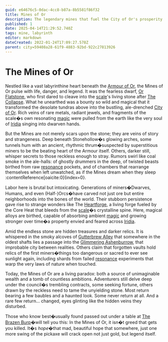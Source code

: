 ```yaml
---
guid: e64676c5-0dac-4cc8-b87a-8b5581f86f32
title: Mines of Or
description: The legendary mines that fuel the City of Or's prosperity.
published: 1
date: 2025-04-14T21:29:52.740Z
tags: mine, labyrinth
editor: markdown
dateCreated: 2022-01-24T17:09:27.578Z
parent: city=59408a28-61f9-4883-92bd-922c27813926
---
```


# The Mines of Or

Nestled like a vast labyrinthine heart beneath the [Armour of Or](/geography/scale/armour-of-or.md), the Mines of Or pulse with life, danger, and legend. It was the fearless dwarf, [Or Flatstone](/geography/settlement/city/city-of-or/local/or-flatstone.md), who first dared to cleave into the [scale](/geography/landmark/scale.md)'s living stone after [The Collapse](/structure/chronological/event/the-collapse.md). What he unearthed was a bounty so wild and magical that it transformed the desolate tundras above into the bustling, ale-drenched [City of Or](/geography/settlement/city/city-of-or.md). Rich veins of rare metals, radiant jewels, and fragments of the scale�s own resonating [magic](/structure/mechanic/magic.md) were pulled from the earth like the very soul of [Iridia](/geography/world/iridia.md) singing into dwarven hands.

But the Mines are not merely scars upon the stone; they are veins of story and strangeness. Deep beneath Stonehollow�s glowing arches, some tunnels hum with an ancient, rhythmic thrum�suspected by superstitious miners to be the beating heart of the Armour itself. Others, darker still, whisper secrets to those reckless enough to stray. Rumors swirl like coal smoke in the ale-halls: of ghostly drummers in the deep, of twisted beasts birthed from raw [resonance](/generated/20250501/resonance/resonance.md) pockets, and of chambers that rearrange themselves when left unwatched, as if the Mines dream when they sleep&#8203;:contentReference[oaicite:0]{index=0}.

Labor here is brutal but intoxicating. Generations of miners�Dwarves, Humans, and even (Half-)Orcs�have carved not just ore but entire neighborhoods into the bones of the world. Their stubborn persistence gave rise to strange wonders like The [Heartforge](/generated/20250501/forge/heartforge.md), a living forge fueled by the Core Heat that bleeds from the [scale](/geography/landmark/scale.md)�s crystalline spine. Here, magical alloys are birthed, capable of absorbing ambient [magic](/structure/mechanic/magic.md) and growing stronger over time�a property envied and feared across [Iridia](/geography/world/iridia.md).

Amid the endless stone are hidden treasures and darker relics. It is whispered in the smoky alcoves of [Gutterbrew Alley](/geography/settlement/city/city-of-or/district/gutterbrew-alley.md) that somewhere in the oldest shafts lies a passage into the [Glimmering Ashenburrow](/geography/settlement/city/glimmering-ashenburrow.md), that improbable city between realities. Others claim that forgotten vaults hold relics of the first miners�things too dangerous or sacred to ever see sunlight again, including shards from failed [resonance](/generated/20250501/resonance/resonance.md) experiments that warp the very laws of nature when touched.

Today, the Mines of Or are a living paradox: both a source of unimaginable wealth and a tomb of countless ambitions. Adventurers still delve deep under the council�s trembling contracts, some seeking fortune, others drawn by the reckless need to tame the unyielding stone. Most return bearing a few baubles and a haunted look. Some never return at all. And a rare few return... changed, eyes glinting like the hidden veins they disturbed.

Those who know best�usually found passed out under a table at [The Brazen Burp](/geography/settlement/city/city-of-or/shop/the-brazen-burp.md)�will tell you this: In the Mines of Or, it isn�t greed that gets you killed. It�s *hope*�that mad, beautiful hope that somewhere, just one more swing of the pickaxe will crack open not just gold, but legend itself.

